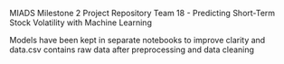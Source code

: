 MIADS Milestone 2 Project Repository 
Team 18 - Predicting Short-Term Stock Volatility with Machine Learning

Models have been kept in separate notebooks to improve clarity and data.csv contains raw data after preprocessing and data cleaning
